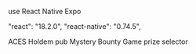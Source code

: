 use React Native Expo

"react": "18.2.0",
"react-native": "0.74.5",

ACES Holdem pub Mystery Bounty Game prize selector
